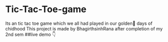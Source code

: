 # Tic-Tac-Toe-game
Its an tic tac toe game which we all had played in our golden💛 days of chidhood
This project is made by BhagirthsinhRana after completion of my 2nd sem 
##live demo 👇
